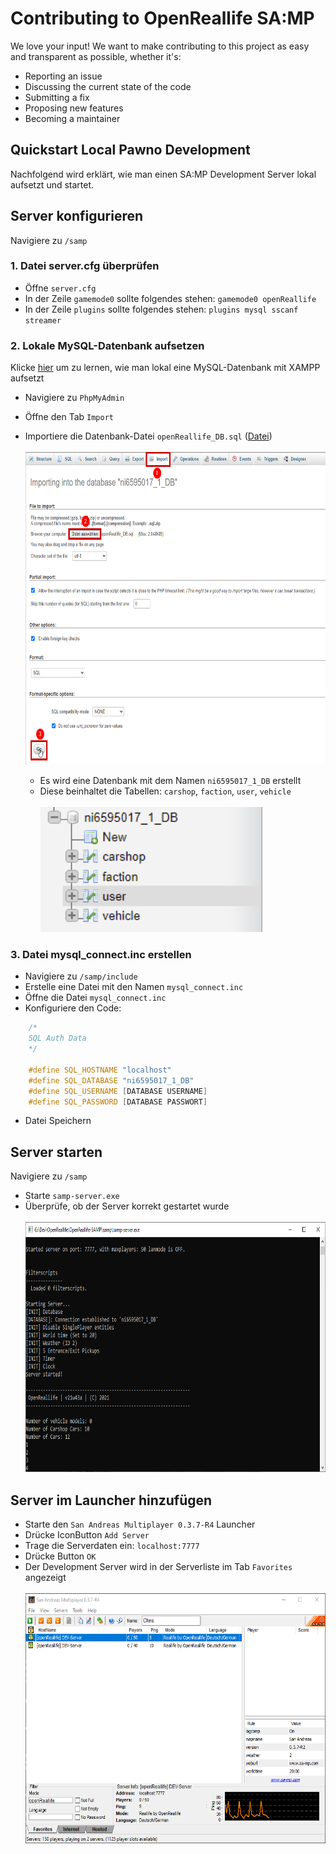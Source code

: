 # Contributing to OpenReallife SA:MP

We love your input! We want to make contributing to this project as easy and transparent as possible, whether it's:

- Reporting an issue
- Discussing the current state of the code
- Submitting a fix
- Proposing new features
- Becoming a maintainer

## Quickstart Local Pawno Development

Nachfolgend wird erklärt, wie man einen SA:MP Development Server lokal aufsetzt und startet.

## Server konfigurieren

Navigiere zu `/samp`

### 1. Datei server.cfg überprüfen

- Öffne `server.cfg`
- In der Zeile `gamemode0` sollte folgendes stehen: `gamemode0 openReallife`
- In der Zeile `plugins` sollte folgendes stehen: `plugins mysql sscanf streamer`

### 2. Lokale MySQL-Datenbank aufsetzen

Klicke [hier](https://www.javatpoint.com/creating-mysql-database-with-xampp) um zu lernen, wie man lokal eine MySQL-Datenbank mit XAMPP aufsetzt

- Navigiere zu `PhpMyAdmin`
- Öffne den Tab `Import`
- Importiere die Datenbank-Datei `openReallife_DB.sql` ([Datei](https://raw.githubusercontent.com/OpenReallife/OpenReallife-SAMP/main/openReallife_DB.sql))
  </br>
  </br>
  <img height=500 src="https://raw.githubusercontent.com/OpenReallife/OpenReallife-SAMP/main/SetupMySQL.png"/>

  - Es wird eine Datenbank mit dem Namen `ni6595017_1_DB` erstellt
  - Diese beinhaltet die Tabellen: `carshop`, `faction`, `user`, `vehicle`
    </br>
    </br>
    <img height=200 src="https://raw.githubusercontent.com/OpenReallife/OpenReallife-SAMP/main/DB.png"/>

### 3. Datei mysql_connect.inc erstellen

- Navigiere zu `/samp/include`
- Erstelle eine Datei mit den Namen `mysql_connect.inc`
- Öffne die Datei `mysql_connect.inc`
- Konfiguriere den Code:

```c++
    /*
	SQL Auth Data
    */

    #define SQL_HOSTNAME "localhost"
    #define SQL_DATABASE "ni6595017_1_DB"
    #define SQL_USERNAME [DATABASE USERNAME]
    #define SQL_PASSWORD [DATABASE PASSWORT]
```

- Datei Speichern

## Server starten

Navigiere zu `/samp`

- Starte `samp-server.exe`
- Überprüfe, ob der Server korrekt gestartet wurde
  </br>
  </br>
  <img height=400 src="https://raw.githubusercontent.com/OpenReallife/OpenReallife-SAMP/main/SampServer.png"/>

## Server im Launcher hinzufügen

- Starte den `San Andreas Multiplayer 0.3.7-R4` Launcher
- Drücke IconButton `Add Server`
- Trage die Serverdaten ein: `localhost:7777`
- Drücke Button `OK`
- Der Development Server wird in der Serverliste im Tab `Favorites` angezeigt
  </br>
  </br>
  <img height=400 src="https://raw.githubusercontent.com/OpenReallife/OpenReallife-SAMP/main/SAMPLauncher.png"/>

